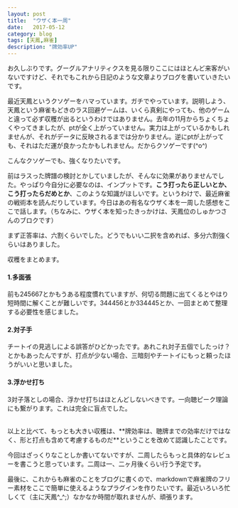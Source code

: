 ```yaml
---
layout: post
title:  "ウザく本一周"
date:   2017-05-12
category: blog
tags: [天鳳,麻雀]
description: "牌効率UP"
---
```


お久しぶりです。グーグルアナリティクスを見る限りここにはほとんど来客がいないですけど、それでもこれから日記のような文章よりブログを書いていきたいです。

最近天鳳というクソゲーをハマっています。ガチでやっています。説明しよう、天鳳という麻雀もどきのラス回避ゲームは、いくら真剣にやっても、他のゲームと違って必ず収穫が出るというわけではありません。去年の11月からちょくちょくやってきましたが、ptが全く上がっていません。実力は上がっているかもしれませんが、それがデータに反映されるまでは分かりません。逆にptが上がっても、それはただ運が良かったかもしれません。だからクソゲーです(^o^)

こんなクソゲーでも、強くなりたいです。

前はラスった牌譜の検討とかしていましたが、そんなに効果がありませんでした。やっぱり今自分に必要なのは、インプットです。**こう打ったら正しいとか、こう打ったらだめとか**、このような知識がほしいです。というわけで、最近麻雀の戦術本を読んだりしています。今日はあの有名なウザく本を一周した感想をここで話します。（ちなみに、ウザく本を知ったきっかけは、天鳳位のしゅかつさんのブロクです）

まず正答率は、六割くらいでした。どうでもいい二択を含めれば、多分六割強くらいはありました。

収穫をまとめます。

#### 1.多面張
前も245667とかもうある程度慣れていますが、何切る問題に出てくるとやはり短時間に解くことが難しいです。344456とか334445とか、一回まとめて整理する必要性を感じました。

#### 2.対子手
チートイの見逃しによる誤答がひどかったです。あれこれ対子五個でしたっけ？とかもあったんですが、打点が少ない場合、三暗刻やチートイにもっと頼ったほうがいいと思いました。

#### 3.浮かせ打ち
3対子落としの場合、浮かせ打ちはほとんどしないべきです。一向聴ピーク理論にも繋がります。これは完全に盲点でした。

<br />
以上と比べて、もっとも大きい収穫は、**牌効率は、聴牌までの効率だけではなく、形と打点も含めて考慮するものだ**ということを改めて認識したことです。

今回はざっくりなことしか書いてないですが、二周したらもっと具体的なレビューを書こうと思っています。二周は一、二ヶ月後くらい行う予定です。

最後に、これからも麻雀のことをブログに書くので、markdownで麻雀牌のフリー素材をここで簡単に使えるようなプラグインを作りたいです。最近いろいろ忙しくて（主に天鳳^_^;）なかなか時間が取れませんが、頑張ります。